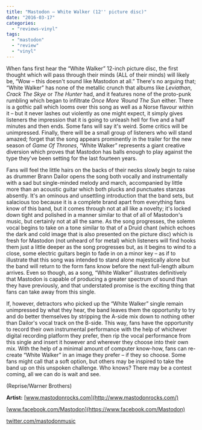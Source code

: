 ```yaml
---
title: "Mastodon – White Walker (12'' picture disc)"
date: "2016-03-17"
categories: 
  - "reviews-vinyl"
tags: 
  - "mastodon"
  - "review"
  - "vinyl"
---
```


When fans first hear the “White Walker” 12-inch picture disc, the first thought which will pass through their minds (ALL of their minds) will likely be, “Wow – this doesn't sound like Mastodon at all.” There's no arguing that; “White Walker” has none of the metallic crunch that albums like _Leviathan_, _Crack The Skye_ or _The Hunter_ had, and it features none of the proto-punk rumbling which began to infiltrate _Once More 'Round The Sun_ either. There is a gothic pall which looms over this song as well as a Norse flavour within it – but it never lashes out violently as one might expect, it simply gives listeners the impression that it is going to unleash hell for five and a half minutes and then ends. Some fans will say it's weird. Some critics will be unimpressed. Finally, there will be a small group of listeners who will stand amazed; forget that the song appears prominently in the trailer for the new season of _Game Of Thrones_, “White Walker” represents a giant creative diversion which proves that Mastodon has balls enough to play against the type they've been setting for the last fourteen years.

Fans will feel the little hairs on the backs of their necks slowly begin to raise as drummer Brann Dailor opens the song both vocally and instrumentally with a sad but single-minded melody and march, accompanied by little more than an acoustic guitar which both plucks and punctuates stanzas absently. It's an ominous and unsettling introduction that the band sets, but salacious too because it is a complete brand apart from everything fans know of this band, but it comes through not at all like a novelty; it's locked down tight and polished in a manner similar to that of all of Mastodon's music, but certainly not at all the same. As the song progresses, the solemn vocal begins to take on a tone similar to that of a Druid chant (which echoes the dark and cold image that is also presented on the picture disc) which is fresh for Mastodon (not unheard of for metal) which listeners will find hooks them just a little deeper as the song progresses but, as it begins to wind to a close, some electric guitars begin to fade in on a minor key – as if to illustrate that this song was intended to stand alone majestically alone but the band will return to the form fans know before the next full-length album arrives. Even so though, as a song, “White Walker” illustrates definitively that Mastodon is capable of producing a greater spectrum of sound than they have previously, and that understated promise is the exciting thing that fans can take away from this single.

If, however, detractors who picked up the “White Walker” single remain unimpressed by what they hear, the band leaves them the opportunity to try and do better themselves by stripping the A-side mix down to nothing other than Dailor's vocal track on the B-side. This way, fans have the opportunity to record their own instrumental performance with the help of whichever digital recording platform they prefer, then rip the vocal performance from this single and insert it however and wherever they choose into their own mix. With the help of a minimal amount of computer know-how, fans can re-create “White Walker” in an image they prefer – if they so choose. Some fans might call that a soft option, but others may be inspired to take the band up on this unspoken challenge. Who knows? There may be a contest coming, all we can do is wait and see.

(Reprise/Warner Brothers)

**Artist:** [www.mastodonrocks.com](http://www.mastodonrocks.com/)

[www.facebook.com/Mastodon](https://www.facebook.com/Mastodon)

[twitter.com/mastodonmusic](https://twitter.com/mastodonmusic?lang=en)

